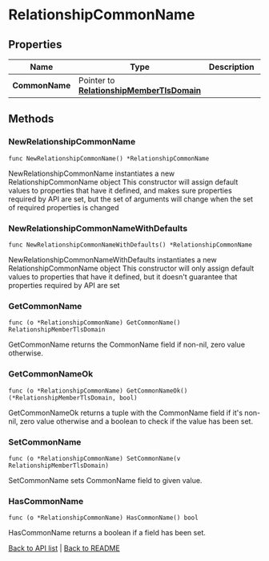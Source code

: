 # RelationshipCommonName

## Properties

Name | Type | Description | Notes
------------ | ------------- | ------------- | -------------
**CommonName** | Pointer to [**RelationshipMemberTlsDomain**](RelationshipMemberTlsDomain.md) |  | [optional] 

## Methods

### NewRelationshipCommonName

`func NewRelationshipCommonName() *RelationshipCommonName`

NewRelationshipCommonName instantiates a new RelationshipCommonName object
This constructor will assign default values to properties that have it defined,
and makes sure properties required by API are set, but the set of arguments
will change when the set of required properties is changed

### NewRelationshipCommonNameWithDefaults

`func NewRelationshipCommonNameWithDefaults() *RelationshipCommonName`

NewRelationshipCommonNameWithDefaults instantiates a new RelationshipCommonName object
This constructor will only assign default values to properties that have it defined,
but it doesn't guarantee that properties required by API are set

### GetCommonName

`func (o *RelationshipCommonName) GetCommonName() RelationshipMemberTlsDomain`

GetCommonName returns the CommonName field if non-nil, zero value otherwise.

### GetCommonNameOk

`func (o *RelationshipCommonName) GetCommonNameOk() (*RelationshipMemberTlsDomain, bool)`

GetCommonNameOk returns a tuple with the CommonName field if it's non-nil, zero value otherwise
and a boolean to check if the value has been set.

### SetCommonName

`func (o *RelationshipCommonName) SetCommonName(v RelationshipMemberTlsDomain)`

SetCommonName sets CommonName field to given value.

### HasCommonName

`func (o *RelationshipCommonName) HasCommonName() bool`

HasCommonName returns a boolean if a field has been set.


[Back to API list](../README.md#documentation-for-api-endpoints) | [Back to README](../README.md)


